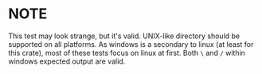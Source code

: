 # NOTE

This test may look strange, but it's valid. UNIX-like directory should be
supported on all platforms. As windows is a secondary to linux (at least for
this crate), most of these tests focus on linux at first. Both `\` and `/`
within windows expected output are valid.

